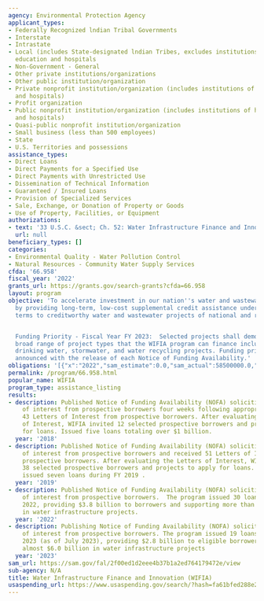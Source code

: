 ```yaml
---
agency: Environmental Protection Agency
applicant_types:
- Federally Recognized lndian Tribal Governments
- Interstate
- Intrastate
- Local (includes State-designated lndian Tribes, excludes institutions of higher
  education and hospitals
- Non-Government - General
- Other private institutions/organizations
- Other public institution/organization
- Private nonprofit institution/organization (includes institutions of higher education
  and hospitals)
- Profit organization
- Public nonprofit institution/organization (includes institutions of higher education
  and hospitals)
- Quasi-public nonprofit institution/organization
- Small business (less than 500 employees)
- State
- U.S. Territories and possessions
assistance_types:
- Direct Loans
- Direct Payments for a Specified Use
- Direct Payments with Unrestricted Use
- Dissemination of Technical Information
- Guaranteed / Insured Loans
- Provision of Specialized Services
- Sale, Exchange, or Donation of Property or Goods
- Use of Property, Facilities, or Equipment
authorizations:
- text: '33 U.S.C. &sect; Ch. 52: Water Infrastructure Finance and Innovation.'
  url: null
beneficiary_types: []
categories:
- Environmental Quality - Water Pollution Control
- Natural Resources - Community Water Supply Services
cfda: '66.958'
fiscal_year: '2022'
grants_url: https://grants.gov/search-grants?cfda=66.958
layout: program
objective: 'To accelerate investment in our nation''s water and wastewater infrastructure
  by providing long-term, low-cost supplemental credit assistance under customized
  terms to creditworthy water and wastewater projects of national and regional significance.


  Funding Priority - Fiscal Year FY 2023:  Selected projects shall demonstrate the
  broad range of project types that the WIFIA program can finance including wastewater,
  drinking water, stormwater, and water recycling projects. Funding priorities are
  announced with the release of each Notice of Funding Availability.'
obligations: '[{"x":"2022","sam_estimate":0.0,"sam_actual":58500000.0,"usa_spending_actual":0.0},{"x":"2023","sam_estimate":68000000.0,"sam_actual":0.0,"usa_spending_actual":0.0},{"x":"2024","sam_estimate":71899000.0,"sam_actual":0.0,"usa_spending_actual":0.0}]'
permalink: /program/66.958.html
popular_name: WIFIA
program_type: assistance_listing
results:
- description: Published Notice of Funding Availability (NOFA) soliciting letters
    of interest from prospective borrowers four weeks following appropriations. Received
    43 Letters of Interest from prospective borrowers. After evaluating the Letters
    of Interest, WIFIA invited 12 selected prospective borrowers and projects to apply
    for loans. Issued five loans totaling over $1 billion.
  year: '2018'
- description: Published Notice of Funding Availability (NOFA) soliciting letters
    of interest from prospective borrowers and received 51 Letters of Interest from
    prospective borrowers. After evaluating the Letters of Interest, WIFIA invited
    38 selected prospective borrowers and projects to apply for loans. The program
    issued seven loans during FY 2019 .
  year: '2019'
- description: Published Notice of Funding Availability (NOFA) soliciting letters
    of interest from prospective borrowers.  The program issued 30 loans during FY
    2022, providing $3.8 billion to borrowers and supporting more than $8.0 billion
    in water infrastructure projects.
  year: '2022'
- description: Publishing Notice of Funding Availability (NOFA) soliciting letters
    of interest from prospective borrowers. The program issued 19 loans during FY
    2023 (as of July 2023), providing $2.8 billion to eligible borrowers and supporting
    almost $6.0 billion in water infrastructure projects
  year: '2023'
sam_url: https://sam.gov/fal/2f00ed1d2eee4b37b1a2ed764179472e/view
sub-agency: N/A
title: Water Infrastructure Finance and Innovation (WIFIA)
usaspending_url: https://www.usaspending.gov/search/?hash=fa61bfed288e2bf73e971dd96c03a422
---
```

